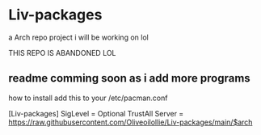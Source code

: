 # Liv-packages
a Arch repo project i will be working on lol 

THIS REPO IS ABANDONED LOL


readme comming soon as i add more programs
-----
how to install 
add this to your /etc/pacman.conf

[Liv-packages]
SigLevel = Optional TrustAll
Server = https://raw.githubusercontent.com/Oliveoilollie/Liv-packages/main/$arch
